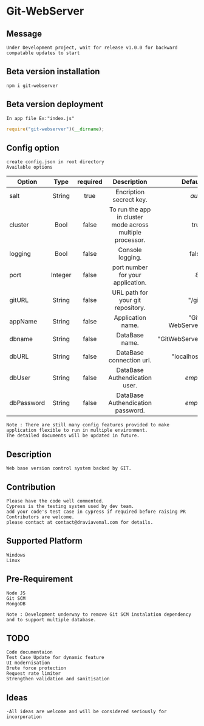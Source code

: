 # Git-WebServer

## Message

    Under Development project, wait for release v1.0.0 for backward compatable updates to start

## Beta version installation

    npm i git-webserver

## Beta version deployment

    In app file Ex:"index.js"

```javascript
require("git-webserver")(__dirname);
```

## Config option

    create config.json in root directory
    Available options

   | Option |   Type   | required | Description | Default |
   | ------ |:--------:|:--------:|:-----------:| -------:|
   | salt   | String | true  | Encription secrect key.| *auto* |
   | cluster| Bool | false | To run the app in cluster mode across multiple processor. | true |
   | logging| Bool | false | Console logging. | false |
   | port   | Integer | false | port number for your application. | 80 |
   | gitURL | String | false | URL path for your git repository. | "/git"|
   | appName| String | false | Application name. | "Git-WebServer" |
   | dbname | String | false | DataBase name. | "GitWebServer" |
   | dbURL  | String | false | DataBase connection url. | "localhost" |
   | dbUser | String | false | DataBase Authendication user. | *empty* |
   | dbPassword | String | false | DataBase Authendication password. | *empty* |

    Note : There are still many config features provided to make application flexible to run in multiple environment.
    The detailed documents will be updated in future.

## Description

    Web base version control system backed by GIT.

## Contribution

    Please have the code well commented.
    Cypress is the testing system used by dev team.
    add your code's test case in cypress if required before raising PR
    Contributors are welcome.
    please contact at contact@draviavemal.com for details.

## Supported Platform

    Windows
    Linux

## Pre-Requirement

    Node JS
    Git SCM
    MongoDB

    Note : Development underway to remove Git SCM instalation dependency and to support multiple database.

## TODO

    Code documentaion
    Test Case Update for dynamic feature
    UI modernisation
    Brute force protection
    Request rate limiter
    Strengthen validation and sanitisation

## Ideas

    -All ideas are welcome and will be considered seriously for incorporation